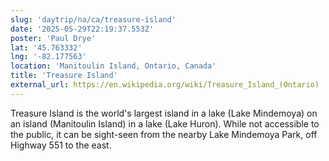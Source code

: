 ```yaml
---
slug: 'daytrip/na/ca/treasure-island'
date: '2025-05-29T22:19:37.553Z'
poster: 'Paul Drye'
lat: '45.763332'
lng: '-82.177563'
location: 'Manitoulin Island, Ontario, Canada'
title: 'Treasure Island'
external_url: https://en.wikipedia.org/wiki/Treasure_Island_(Ontario)
---
```

Treasure Island is the world's largest island in a lake (Lake Mindemoya) on an island (Manitoulin Island) in a lake (Lake Huron). While not accessible to the public, it can be sight-seen from the nearby Lake Mindemoya Park, off Highway 551 to the east.